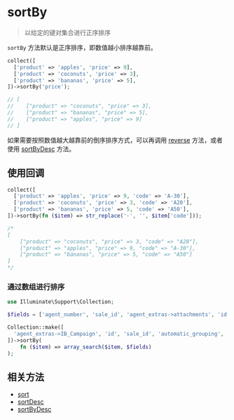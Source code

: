 # sortBy

> 以给定的键对集合进行正序排序

`sortBy` 方法默认是正序排序，即数值越小排序越靠前。

```php
collect([
  ['product' => 'apples', 'price' => 9],
  ['product' => 'coconuts', 'price' => 3],
  ['product' => 'bananas', 'price' => 5],
])->sortBy('price');

// [
//    ["product" => "coconuts", "price" => 3],
//    ["product" => "bananas", "price" => 5],
//    ["product" => "apples", "price" => 9]
// ]
```

如果需要按照数值越大越靠前的倒序排序方式，可以再调用 [reverse](reverse.md) 方法，或者使用 [sortByDesc](sortByDesc.md) 方法。

## 使用回调

```php
collect([
  ['product' => 'apples', 'price' => 9, 'code' => 'A-30'],
  ['product' => 'coconuts', 'price' => 3, 'code' => 'A20'],
  ['product' => 'bananas', 'price' => 5, 'code' => 'A50'],
])->sortBy(fn ($item) => str_replace('-', '', $item['code']));

/*
[
    ["product" => "coconuts", "price" => 3, "code" => "A20"],
    ["product" => "apples", "price" => 9, "code" => "A-30"],
    ["product" => "bananas", "price" => 5, "code" => "A50"]
]
*/
```

### 通过数组进行排序

```php
use Illuminate\Support\Collection;

$fields = ['agent_number', 'sale_id', 'agent_extras->attachments', 'id', 'automatic_grouping'];

Collection::make([
  'agent_extras->IB_Campaign', 'id', 'sale_id', 'automatic_grouping', 'agent_extras->attachments', 'agent_number'
])->sortBy(
    fn ($item) => array_search($item, $fields)
);
```

## 相关方法

- [sort](sort.md)
- [sortDesc](sortDesc.md)
- [sortByDesc](sortByDesc.md)
